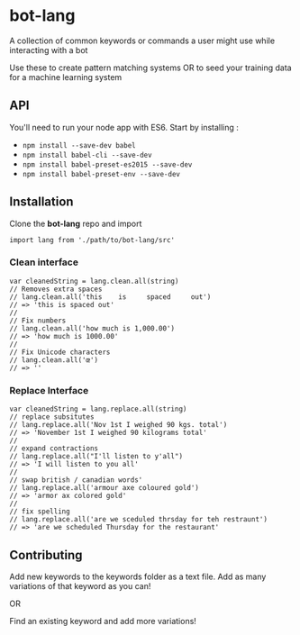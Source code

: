 # bot-lang
A collection of common keywords or commands a user might use while interacting with a bot

Use these to create pattern matching systems OR to seed your training data for a machine learning system

## API
You'll need to run your node app with ES6. Start by installing :

 - `npm install --save-dev babel`
 - `npm install babel-cli --save-dev`
 - `npm install babel-preset-es2015 --save-dev`
 - `npm install babel-preset-env --save-dev`

## Installation
Clone the **bot-lang** repo and import

    import lang from './path/to/bot-lang/src'
### Clean interface

    var cleanedString = lang.clean.all(string)
    // Removes extra spaces
    // lang.clean.all('this    is     spaced     out')
    // => 'this is spaced out'
    //
    // Fix numbers
    // lang.clean.all('how much is 1,000.00')
    // => 'how much is 1000.00'
    //
    // Fix Unicode characters
    // lang.clean.all('œ')
    // => ''

### Replace Interface

    var cleanedString = lang.replace.all(string)
    // replace subsitutes
    // lang.replace.all('Nov 1st I weighed 90 kgs. total')
    // => 'November 1st I weighed 90 kilograms total'
    //
    // expand contractions
    // lang.replace.all("I'll listen to y'all")
    // => 'I will listen to you all'
    //
    // swap british / canadian words'
    // lang.replace.all('armour axe coloured gold')
    // => 'armor ax colored gold'
    //
    // fix spelling
    // lang.replace.all('are we sceduled thrsday for teh restraunt')
    // => 'are we scheduled Thursday for the restaurant'
  

## Contributing

Add new keywords to the keywords folder as a text file.  Add as many variations of that keyword as you can!

OR

Find an existing keyword and add more variations!
